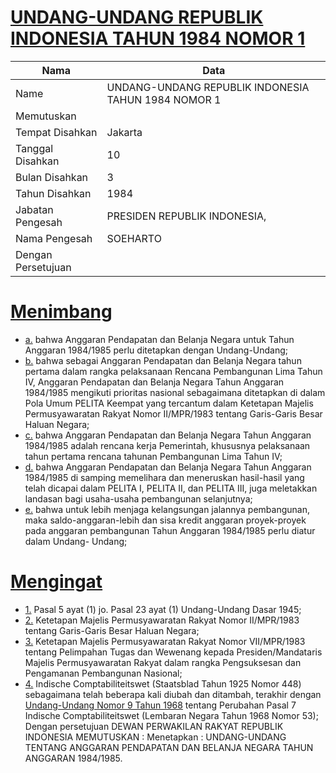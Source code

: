 # [UNDANG-UNDANG REPUBLIK INDONESIA TAHUN 1984 NOMOR 1](http://example.org/legal/document/uu/1984/1)

| Nama | Data |
| ------ | ----- |
|Name|UNDANG-UNDANG REPUBLIK INDONESIA TAHUN 1984 NOMOR 1|
|Memutuskan||
|Tempat Disahkan|Jakarta|
|Tanggal Disahkan|10|
|Bulan Disahkan|3|
|Tahun Disahkan|1984|
|Jabatan Pengesah|PRESIDEN REPUBLIK INDONESIA,|
|Nama Pengesah|SOEHARTO|
|Dengan Persetujuan||
# [Menimbang](http://example.org/legal/document/uu/1984/1/menimbang)

* [a.](http://example.org/legal/document/uu/1984/1/menimbang/point/a) bahwa Anggaran Pendapatan dan Belanja Negara untuk Tahun Anggaran 1984/1985 perlu ditetapkan dengan Undang-Undang;
* [b.](http://example.org/legal/document/uu/1984/1/menimbang/point/b) bahwa sebagai Anggaran Pendapatan dan Belanja Negara tahun pertama dalam rangka pelaksanaan Rencana Pembangunan Lima Tahun IV, Anggaran Pendapatan dan Belanja Negara Tahun Anggaran 1984/1985 mengikuti prioritas nasional sebagaimana ditetapkan di dalam Pola Umum PELITA Keempat yang tercantum dalam Ketetapan Majelis Permusyawaratan Rakyat Nomor II/MPR/1983 tentang Garis-Garis Besar Haluan Negara;
* [c.](http://example.org/legal/document/uu/1984/1/menimbang/point/c) bahwa Anggaran Pendapatan dan Belanja Negara Tahun Anggaran 1984/1985 adalah rencana kerja Pemerintah, khususnya pelaksanaan tahun pertama rencana tahunan Pembangunan Lima Tahun IV;
* [d.](http://example.org/legal/document/uu/1984/1/menimbang/point/d) bahwa Anggaran Pendapatan dan Belanja Negara Tahun Anggaran 1984/1985 di samping memelihara dan meneruskan hasil-hasil yang telah dicapai dalam PELITA I, PELITA II, dan PELITA III, juga meletakkan landasan bagi usaha-usaha pembangunan selanjutnya;
* [e.](http://example.org/legal/document/uu/1984/1/menimbang/point/e) bahwa untuk lebih menjaga kelangsungan jalannya pembangunan, maka saldo-anggaran-lebih dan sisa kredit anggaran proyek-proyek pada anggaran pembangunan Tahun Anggaran 1984/1985 perlu diatur dalam Undang- Undang;
# [Mengingat](http://example.org/legal/document/uu/1984/1/mengingat)

* [1.](http://example.org/legal/document/uu/1984/1/mengingat/point/0001) Pasal 5 ayat (1) jo. Pasal 23 ayat (1) Undang-Undang Dasar 1945;
* [2.](http://example.org/legal/document/uu/1984/1/mengingat/point/0002) Ketetapan Majelis Permusyawaratan Rakyat Nomor II/MPR/1983 tentang Garis-Garis Besar Haluan Negara;
* [3.](http://example.org/legal/document/uu/1984/1/mengingat/point/0003) Ketetapan Majelis Permusyawaratan Rakyat Nomor VII/MPR/1983 tentang Pelimpahan Tugas dan Wewenang kepada Presiden/Mandataris Majelis Permusyawaratan Rakyat dalam rangka Pengsuksesan dan Pengamanan Pembangunan Nasional;
* [4.](http://example.org/legal/document/uu/1984/1/mengingat/point/0004) Indische Comptabiliteitswet (Staatsblad Tahun 1925 Nomor 448) sebagaimana telah beberapa kali diubah dan ditambah, terakhir dengan [Undang-Undang Nomor 9 Tahun 1968](http://example.org/legal/document/uu/1968/9) tentang Perubahan Pasal 7 Indische Comptabiliteitswet (Lembaran Negara Tahun 1968 Nomor 53); Dengan persetujuan DEWAN PERWAKILAN RAKYAT REPUBLIK INDONESIA MEMUTUSKAN : Menetapkan : UNDANG-UNDANG TENTANG ANGGARAN PENDAPATAN DAN BELANJA NEGARA TAHUN ANGGARAN 1984/1985.